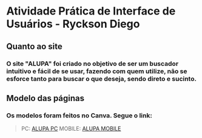 # Atividade Prática de Interface de Usuários - Ryckson Diego

## Quanto ao site

### O site "ALUPA" foi criado no objetivo de ser um buscador intuitivo e fácil de se usar, fazendo com quem utilize, não se esforce tanto para buscar o que deseja, sendo direto e sucinto.

## Modelo das páginas

### Os modelos foram feitos no Canva. Segue o link:
> PC:
[ALUPA PC](https://www.canva.com/design/DAFjSrtWlLA/rBBxqpts1CdKWipUP9J78g/edit?utm_content=DAFjSrtWlLA&utm_campaign=designshare&utm_medium=link2&utm_source=sharebutton)
> MOBILE:
[ALUPA MOBILE](https://www.canva.com/design/DAFjSkNASdU/8c1cpnKdhs2dBhwfJvpzqw/edit?utm_content=DAFjSkNASdU&utm_campaign=designshare&utm_medium=link2&utm_source=sharebutton)
